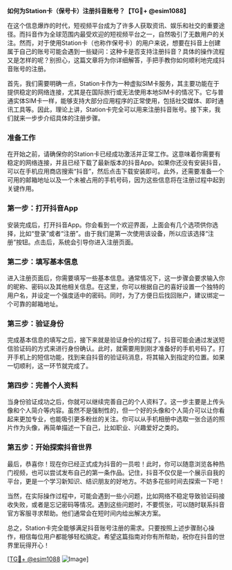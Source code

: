 **如何为Station卡（保号卡）注册抖音账号？【TG💪+ @esim1088】**

在这个信息爆炸的时代，短视频平台成为了许多人获取资讯、娱乐和社交的重要途径。而抖音作为全球范围内最受欢迎的短视频平台之一，自然吸引了无数用户的关注。然而，对于使用Station卡（也称作保号卡）的用户来说，想要在抖音上创建属于自己的账号可能会遇到一些疑问：这种卡是否支持注册抖音？具体的操作流程又是怎样的呢？别担心，这篇文章将为你详细解答，手把手教你如何顺利地完成抖音账号的注册。

首先，我们需要明确一点，Station卡作为一种虚拟SIM卡服务，其主要功能在于提供稳定的网络连接，尤其是在国际旅行或无法使用本地SIM卡的情况下。它与普通实体SIM卡一样，能够支持大部分应用程序的正常使用，包括社交媒体、即时通讯工具等。因此，理论上讲，Station卡完全可以用来注册抖音账号。接下来，我们就来一步步介绍具体的注册步骤。

### **准备工作**
在开始之前，请确保你的Station卡已经成功激活并正常工作。这意味着你需要有稳定的网络连接，并且已经下载了最新版本的抖音App。如果你还没有安装抖音，可以在手机应用商店搜索“抖音”，然后点击下载安装即可。此外，还需要准备一个可用的邮箱地址以及一个未被占用的手机号码，因为这些信息将在注册过程中起到关键作用。

### **第一步：打开抖音App**
安装完成后，打开抖音App。你会看到一个欢迎界面，上面会有几个选项供你选择，比如“登录”或者“注册”。由于我们是第一次使用该设备，所以应该选择“注册”按钮。点击后，系统会引导你进入注册页面。

### **第二步：填写基本信息**
进入注册页面后，你需要填写一些基本信息。通常情况下，这一步骤会要求输入你的昵称、密码以及其他相关信息。在这里，你可以根据自己的喜好设置一个独特的用户名，并设定一个强度适中的密码。同时，为了方便日后找回账户，建议绑定一个可靠的邮箱地址。

### **第三步：验证身份**
完成基本信息的填写之后，接下来就是验证身份的过程了。抖音可能会通过发送短信验证码的方式来进行身份确认。此时，就需要用到刚才准备好的手机号码了。打开手机上的短信功能，找到来自抖音的验证码消息，将其输入到指定的位置。如果一切顺利，这一环节就完成了。

### **第四步：完善个人资料**
当身份验证成功之后，你就可以继续完善自己的个人资料了。这一步主要是上传头像和个人简介等内容。虽然不是强制性的，但一个好的头像和个人简介可以让你看起来更加专业，也能吸引更多粉丝的关注。你可以从手机相册中选取一张合适的照片作为头像，再简单描述一下自己，比如职业、兴趣爱好之类的。

### **第五步：开始探索抖音世界**
最后，恭喜你！现在你已经正式成为抖音的一员啦！此时，你可以随意浏览各种热门视频，也可以尝试发布自己的第一条作品。记住，抖音不仅仅是一个展示自我的平台，更是一个学习新知识、结识朋友的好地方。不妨多花些时间去探索一下吧！

当然，在实际操作过程中，可能会遇到一些小问题，比如网络不稳定导致验证码接收失败，或者是忘记密码等情况。遇到这些问题时，不要慌张，可以随时联系抖音官方客服寻求帮助。他们通常会在短时间内给出解决方案。

总之，Station卡完全能够满足抖音账号注册的需求。只要按照上述步骤耐心操作，相信每位用户都能够轻松搞定。希望这篇指南对你有所帮助，祝你在抖音的世界里玩得开心！

[[TG💪+ @esim1088](https://t.me/s/esim1088) ![Image](https://i.postimg.cc/4NQfJmqS/Snipaste-2025-05-13-00-14-12.png)]
